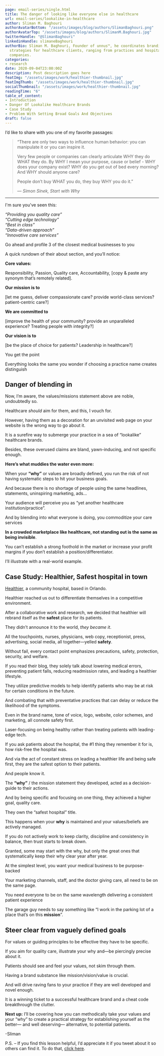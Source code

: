 ```yaml
---
page: email-series/single.html
title: The danger of looking like everyone else in healthcare
url: email-series/lookalike-in-healthcare
author: Sliman M. Baghouri
authorAvatarBottom: "/assets/images/blog/authors/SlimanBaghouri.png"
authorAvatarTop: "/assets/images/blog/authors/SlimanM.Baghouri.jpg"
twitterHandle: "@SlimanBaghouri"
linkedinHandle: slimaneBaghouri
authorBio: Sliman M. Baghouri, Founder of unnus™, he coordinates branding and marketing
  strategies for healthcare clients, ranging from practices and hospitals to pharmaceutical
  companies.
categories:
- research
date: 2020-09-04T23:00:00Z
description: Post description goes here
featImg: "/assets/images/work/healthier-thumbnail.jpg"
featImgThumb: "/assets/images/work/healthier-thumbnail.jpg"
socialThumbnail: "/assets/images/work/healthier-thumbnail.jpg"
readingTime: "6"
table_of_content:
- Introduction
- Danger Of Lookalike Healthcare Brands
- Case Study
- Problem With Setting Broad Goals And Objectives
draft: false
---
```


<section id="Introduction">
	
<p class="hookParagraph">I’d like to share with you one of my favorite passages:</p>


<blockquote>
<p>“There are only two ways to influence human behavior: you can manipulate it or you can inspire it.</p>

<p>Very few people or companies can clearly articulate WHY they do WHAT they do. By WHY I mean your purpose, cause or belief - WHY does your company exist? WHY do you get out of bed every morning? And WHY should anyone care?
</p>

<p>
	
People don’t buy WHAT you do, they buy WHY you do it.”
</p>

   
<p><cite>― Simon Sinek, Start with Why</cite></p>
</blockquote>

<hr>
<p> I'm sure you've seen this:</p>

<p> <em> “Providing you quality care” </em><br><em> “Cutting edge technology” </em><br><em> “Best in class”</em><br><em>“Data-driven approach”</em><br><em> “Innovative care services”</em></p>
<p>
Go ahead and profile 3 of the closest medical businesses to you
</p>
<p>
A quick rundown of their about section, and you’ll notice:
</p>
<p>
	
<b>Core values:</b>
</p>
<p>
	Responsibility, Passion, Quality care, Accountability, [copy & paste any synonym that’s remotely related].
</p>

<p>
	
<b>Our mission is to</b>
</p>
<p>
	
[let me guess, deliver compassionate care? provide world-class services? patient-centric care?]
</p>
<p>
	
<b>We are committed to</b> 
</p>
<p>
	
[improve the health of your community? provide an unparalleled experience? Treating people with integrity?]
</p>
<p>
	
<b>Our vision is to </b>
</p>
<p>
	
[be the place of choice for patients? Leadership in healthcare?]
</p>
<p>
	
You get the point
</p>

<p>
	
Everything looks the same you wonder if choosing a practice name creates distinguish
</p>
</section>
<section id="DangerOfLookalikeHealthcareBrands">
<h2>Danger of blending in</h2>

<p>
	
Now, I’m aware, the values/missions statement above are noble, undoubtedly so.
</p>
<p>
	
Healthcare <em>should</em> aim for them, and this, I vouch for.
</p>
<p>
	
However, having them as a decoration for an unvisited web page on your website is the wrong way to go about it.
</p>
<p>
	
It is a surefire way to submerge your practice in a sea of “lookalike” healthcare brands.
</p>
<p>
	
Besides, these overused claims are bland, yawn-inducing, and not specific enough.
</p>

<p>
	
<b>Here’s what muddies the water even more:</b>
</p>

<p>
	
When your <b>“why”</b> or values are broadly defined, you run the risk of not having systematic steps to hit your business goals.
</p>

<p>
	
And because there is no shortage of people using the same headlines, statements, uninspiring marketing, ads...
</p>
<p>
	
Your audience will perceive you as “yet another healthcare institution/practice”.
</p>
<p>
	
And by blending into what everyone is doing, you commoditize your care services
</p>
<p>
	
<b>In a crowded marketplace like healthcare, not standing out is the same as being invisible</b>.
</p>

<p>
	
You can’t establish a strong foothold in the market or increase your profit margins if you don’t establish a position/differentiator.
</p>
<p>
	
I’ll illustrate with a real-world example.
</p>

</section>

<section id="CaseStudy">
	<h2>Case Study: Healthier, Safest hospital in town</h2>
	<p>
		
<a target="_blank" href="/case-studies/healthier">Healthier</a>, a community hospital, based in Orlando.
	</p>
<p>
	
Healthier reached us out to differentiate themselves in a competitive environment.
</p>
<p>
	
After a collaborative work and research, we decided that healthier will rebrand itself as the <b>safest</b> place for its patients.
</p>
<p>
	
They didn’t announce it to the world, <em>they became it</em>.
</p>

<p>
	
All the touchpoints, nurses, physicians, web copy, receptionist, press, advertising, social media, all together—yelled <b>safety</b>.
</p>
<p>
	
Without fail, every contact point emphasizes precautions, safety, protection, security, and welfare.
</p>
<p>
	
If you read their blog, they solely talk about lowering medical errors, preventing patient falls, reducing readmission rates, and leading a healthier lifestyle.
</p>
<p>
	
They utilize predictive models to help identify patients who may be at risk for certain conditions in the future.
</p>
<p>
	
And combating that with preventative practices that can delay or reduce the likelihood of the symptoms.
</p>

<p>
	
Even in the brand name, tone of voice, logo, website, color schemes, and marketing, all connote safety first.
</p>
<p>
	
Laser-focusing on being healthy rather than treating patients with leading-edge tech.
</p>
<p>
	
If you ask patients about the hospital, the #1 thing they remember it for is, how risk-free the hospital was.
</p>
<p>
	
And via the act of constant stress on leading a healthier life and being safe first, they are the safest option to their patients.
</p>
<p>
	
And people know it.
</p>

<p>
	
The <b>“why”</b> / the mission statement they developed, acted as a decision-guide to their actions.
</p>
<p>
	
And by being specific and focusing on one thing, they achieved a higher goal, quality care.
</p>
<p>
	
They own the “safest hospital” title.
</p>
<p>
	
This happens when your <b>why</b> is maintained and your values/beliefs are actively managed. 
</p>
<p>
	
If you do not actively work to keep clarity, discipline and consistency in balance, then trust starts to break down. 
</p>
<p>
	
Granted, some may start with the why, but only the great ones that systematically keep their why clear year after year.
</p>
<p>
	
At the simplest level, you want your medical business to be purpose-backed 
</p>
<p>
	
Your marketing channels, staff, and the doctor giving care, all need to be on the same page. 
</p>
<p>
	
You need everyone to be on the same wavelength delivering a consistent patient experience 
</p>
<p>
	
The garage guy needs to say something like “I work in the parking lot of a place that’s on this <b>mission</b>”.
</p>
</section>


<section id="ProblemWithSettingBroadGoalsAndObjectives">
	
<h2>Steer clear from vaguely defined goals</h2>
<p>
	
For values or guiding principles to be effective they have to be specific. 
</p>
<p>
	
If you aim for quality care, illustrate your why and—be piercingly precise about it.
</p>
<p>
	
Patients should see and feel your values, not skim through them.
</p>
<p>
	
Having a brand substance like mission/vision/value is crucial.
</p>
<p>
	
And will drive raving fans to your practice if they are well developed and novel enough.
</p>
<p>
	
It is a winning ticket to a successful healthcare brand and a cheat code breakthrough the clutter.  
</p>

</section>
<p>
	
<b>Next up:</b> I’ll be covering how you can methodically take your values and your “why” to create a practical strategy for establishing yourself as the better— and well deserving— alternative, to potential patients.
</p>
<p>
	
-Sliman
</p>


<p>P.S. – If you find this lesson helpful, I’d appreciate it if you tweet about it so others can find it.  To do that, <a href="#">click here</a>.</p>